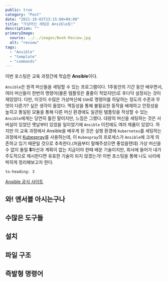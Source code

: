 ```yaml
---
public: true
category: "Post"
date: "2021-10-03T23:15:00+09:00"
title: "가상머신 세팅은 Ansible로!"
description: ""
primaryImage:
  source: ../../images/Book-Review.jpg
  alt: "review"
tags:
  - "Ansible"
  - "template"
  - "commands"
---
```


이번 포스팅은 교육 과정간에 학습한 **Ansible**이다.

`Ansible`은 원격 머신들을 세팅할 수 있는 프로그램이다. 1주동안의 기간 동안 배우면서, 여러 머신들이 한번의 명령어(물론 템플릿은 줄줄이 적었지만)로 후다닥 설정되는 것이 재밌었다. 다만, 이것이 수많은 가상머신에 `SSH`로 명령어를 하달하는 정도의 수준과 무엇이 다른가? 싶은 생각이 들었다. 멱등성을 통해 불필요한 동작을 배제하고 안정성을 높히고 통일된 모듈을 통해 다른 머신 환경에도 일관된 템플릿을 작성할 수 있는 `Ansible`에게는 당연히 틀린 말이지만, 느낌은 그랬다. 대량의 머신을 세팅하는 것은 서버실이 있었던 옛날부터 있었을 일이었기에 `Ansible` 이전에도 여러 제품이 있었다. 하지만 이 교육 과정에서 Ansible을 배우게 된 것은 실행 환경에 `Kubernetes`를 세팅하는 과정에서 [Kubespray](https://kubernetes.io/ko/docs/setup/production-environment/tools/kubespray/#1-5-%EC%95%84%EB%9E%98%EC%9D%98-%EC%9A%94%EA%B1%B4-%EC%B6%A9%EC%A1%B1%ED%95%98%EA%B8%B0)를 사용하는데, 이 `Kubespray`의 프로세스가 `Ansible`에 크게 의존하고 있기 때문일 것으로 추측한다.(처음부터 말해주셨으면 좋았을텐데) 가상 머신을 수 없이 돌릴 💲자산과 계획이 없는 지금이야 한때 배운 기술이지만, 회사에 들어가 내가 주도적으로 제시한다면 유효한 기술이 되지 않겠는가! 이번 포스팅을 통해 나도 뇌리에 박히게 정리해보고자 한다.

```toc
to-heading: 3
```

[Ansible 공식 사이트](https://www.ansible.com/)

## 와! 앤서블 아시는구나

## 수많은 도구들

## 설치

## 파일 구조

## 즉발형 명령어

```

```
